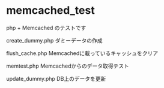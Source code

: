 memcached_test
=============
php + Memcached のテストです

create_dummy.php
ダミーデータの作成

flush_cache.php
Memcachedに載っているキャッシュをクリア

memtest.php
Memcachedからのデータ取得テスト

update_dummy.php
DB上のデータを更新
